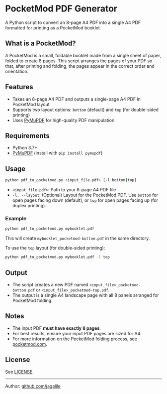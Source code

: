 # PocketMod PDF Generator

A Python script to convert an 8-page A4 PDF into a single A4 PDF formatted for printing as a PocketMod booklet.

## What is a PocketMod?
A PocketMod is a small, foldable booklet made from a single sheet of paper, folded to create 8 pages. This script arranges the pages of your PDF so that, after printing and folding, the pages appear in the correct order and orientation.

## Features
- Takes an 8-page A4 PDF and outputs a single-page A4 PDF in PocketMod layout
- Supports two layout options: `bottom` (default) and `top` (for double-sided printing)
- Uses [PyMuPDF](https://pymupdf.readthedocs.io/) for high-quality PDF manipulation

## Requirements
- Python 3.7+
- [PyMuPDF](https://pymupdf.readthedocs.io/) (install with `pip install pymupdf`)

## Usage

```bash
python pdf_to_pocketmod.py <input_file.pdf> [-l bottom|top]
```

- `<input_file.pdf>`: Path to your 8-page A4 PDF file
- `-l, --layout`: (Optional) Layout for the PocketMod PDF. Use `bottom` for open pages facing down (default), or `top` for open pages facing up (for duplex printing).

### Example

```bash
python pdf_to_pocketmod.py mybooklet.pdf
```

This will create `mybooklet_pocketmod-bottom.pdf` in the same directory.

To use the `top` layout (for double-sided printing):

```bash
python pdf_to_pocketmod.py mybooklet.pdf -l top
```

## Output
- The script creates a new PDF named `<input_file>_pocketmod-bottom.pdf` or `<input_file>_pocketmod-top.pdf`.
- The output is a single A4 landscape page with all 8 panels arranged for PocketMod folding.

## Notes
- The input PDF **must have exactly 8 pages**.
- For best results, ensure your input PDF pages are sized for A4.
- For more information on the PocketMod folding process, see [pocketmod.com](http://www.pocketmod.com/).

## License
See [LICENSE](LICENSE).

---
Author: [github.com/jagalile](https://github.com/jagalile)
